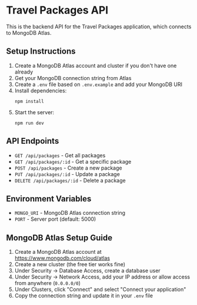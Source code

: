 
# Travel Packages API

This is the backend API for the Travel Packages application, which connects to MongoDB Atlas.

## Setup Instructions

1. Create a MongoDB Atlas account and cluster if you don't have one already
2. Get your MongoDB connection string from Atlas
3. Create a `.env` file based on `.env.example` and add your MongoDB URI
4. Install dependencies:
   ```
   npm install
   ```
5. Start the server:
   ```
   npm run dev
   ```

## API Endpoints

- `GET /api/packages` - Get all packages
- `GET /api/packages/:id` - Get a specific package
- `POST /api/packages` - Create a new package
- `PUT /api/packages/:id` - Update a package
- `DELETE /api/packages/:id` - Delete a package

## Environment Variables

- `MONGO_URI` - MongoDB Atlas connection string
- `PORT` - Server port (default: 5000)

## MongoDB Atlas Setup Guide

1. Create a MongoDB Atlas account at https://www.mongodb.com/cloud/atlas
2. Create a new cluster (the free tier works fine)
3. Under Security → Database Access, create a database user
4. Under Security → Network Access, add your IP address or allow access from anywhere (`0.0.0.0/0`)
5. Under Clusters, click "Connect" and select "Connect your application"
6. Copy the connection string and update it in your `.env` file
